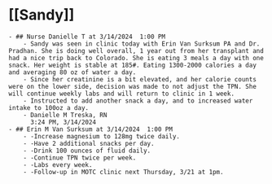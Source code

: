 # [[Sandy]]
	- ## Nurse Danielle T at 3/14/2024  1:00 PM
		- Sandy was seen in clinic today with Erin Van Surksum PA and Dr. Pradhan. She is doing well overall, 1 year out from her transplant and had a nice trip back to Colorado. She is eating 3 meals a day with one snack. Her weight is stable at 185#. Eating 1300-2000 calories a day and averaging 80 oz of water a day.
		- Since her creatinine is a bit elevated, and her calorie counts were on the lower side, decision was made to not adjust the TPN. She will continue weekly labs and will return to clinic in 1 week.
		- Instructed to add another snack a day, and to increased water intake to 100oz a day.
		- Danielle M Treska, RN
		  3:24 PM, 3/14/2024
	- ## Erin M Van Surksum at 3/14/2024  1:00 PM
		- -Increase magnesium to 128mg twice daily.
		- -Have 2 additional snacks per day.
		- -Drink 100 ounces of fluid daily.
		- -Continue TPN twice per week.
		- -Labs every week.
		- -Follow-up in MOTC clinic next Thursday, 3/21 at 1pm.